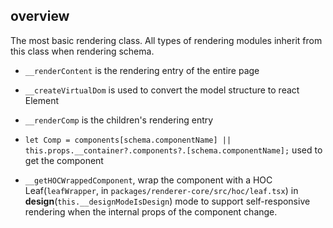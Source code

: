 ## overview

The most basic rendering class. All types of rendering modules inherit from this class when rendering schema.

* `__renderContent` is the rendering entry of the entire page

* `__createVirtualDom` is used to convert the model structure to react Element

* `__renderComp` is the children's rendering entry

* `let Comp = components[schema.componentName] || this.props.__container?.components?.[schema.componentName];` used to get the component

* `__getHOCWrappedComponent`, wrap the component with a HOC Leaf(`leafWrapper`, in `packages/renderer-core/src/hoc/leaf.tsx`) in **design**(`this.__designModeIsDesign`) mode to support self-responsive rendering when the internal props of the component change.

